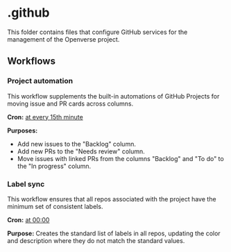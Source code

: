 # .github

This folder contains files that configure GitHub services for the management of
the Openverse project.

## Workflows

### Project automation

This workflow supplements the built-in automations of GitHub Projects for moving
issue and PR cards across columns.

**Cron:** [at every 15th minute](https://crontab.guru/#*/15_*_*_*_*)

**Purposes:**

- Add new issues to the "Backlog" column.
- Add new PRs to the "Needs review" column.
- Move issues with linked PRs from the columns "Backlog" and "To do" to 
  the "In progress" column.

### Label sync

This workflow ensures that all repos associated with the project have the
minimum set of consistent labels.

**Cron:** [at 00:00](https://crontab.guru/#0_0_*_*_*)

**Purpose:**
Creates the standard list of labels in all repos, updating the color and 
description where they do not match the standard values.
